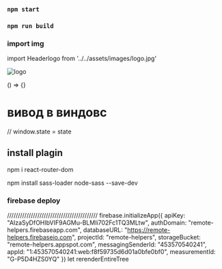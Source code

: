 ### `npm start`
### `npm run build`








### import img
import Headerlogo from '../../assets/images/logo.jpg'

<img src={Headerlogo} alt="logo"/>

<!-- анонимная функцыя -->
() => {}



# вивод в виндовс
// window.state = state




## install plagin

npm i react-router-dom



<!-- install sass -->
npm install sass-loader node-sass --save-dev




### firebase deploy


















//////////////////////////////////////////
firebase.initializeApp({
  apiKey: "AIzaSyDfOHIbVIF9AGMu-BLMIi702Fc1TQ3MLtw",
  authDomain: "remote-helpers.firebaseapp.com",
  databaseURL: "https://remote-helpers.firebaseio.com",
  projectId: "remote-helpers",
  storageBucket: "remote-helpers.appspot.com",
  messagingSenderId: "453570540241",
  appId: "1:453570540241:web:f8f59735d6d01a0bfe0bf0",
  measurementId: "G-P5D4HZS0YQ"
})
let rerenderEntireTree
